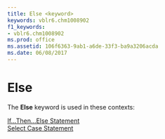 ```yaml
---
title: Else <keyword>
keywords: vblr6.chm1008902
f1_keywords:
- vblr6.chm1008902
ms.prod: office
ms.assetid: 106f6363-9ab1-a6de-33f3-ba9a3206acda
ms.date: 06/08/2017
---
```



# Else <keyword>

The **Else** keyword is used in these contexts:

[If...Then...Else Statement](ifthenelse-statement.md)<br/>[Select Case Statement](select-case-statement.md)<br/>


